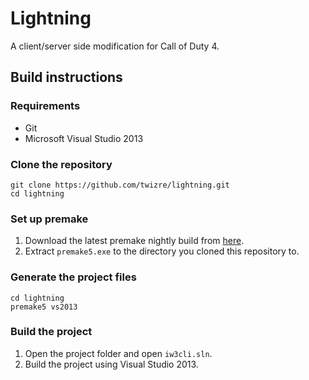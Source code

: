 # Lightning

A client/server side modification for Call of Duty 4.

## Build instructions

### Requirements

* Git
* Microsoft Visual Studio 2013

### Clone the repository

```
git clone https://github.com/twizre/lightning.git
cd lightning
```

### Set up premake

1. Download the latest premake nightly build from [here](http://www.mirrorservice.org/sites/ftp.sourceforge.net/pub/sourceforge/p/pr/premake/Premake/nightlies/premake-dev-windows.zip).
2. Extract `premake5.exe` to the directory you cloned this repository to.

### Generate the project files

```
cd lightning
premake5 vs2013
```

### Build the project

1. Open the project folder and open `iw3cli.sln`.
2. Build the project using Visual Studio 2013.

